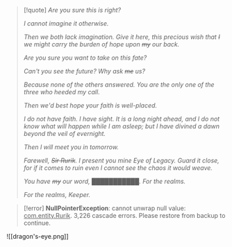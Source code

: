 >[!quote]
>*Are you sure this is right?*
>
>*I cannot imagine it otherwise.*
>
>*Then we both lack imagination. Give it here, this precious wish that <s>I</s> we might carry the burden of hope upon <s>my</s> our back.*
>
>*Are you sure you want to take on this fate?*
>
>*Can't you see the future? Why ask <s>me</s> us?*
>
>*Because none of the others answered. You are the only one of the three who heeded my call.*
>
>*Then we'd best hope your faith is well-placed.*
>
>*I do not have faith. I have sight. It is a long night ahead, and I do not know what will happen while I am asleep; but I have divined a dawn beyond the veil of evernight.*
>
>*Then I will meet you in tomorrow.*
>
>*Farewell, <s>Sir Rurik</s>. I present you mine Eye of Legacy. Guard it close, for if it comes to ruin even I cannot see the chaos it would weave.*
>
>*You have <s>my</s> our word, ███████████. For the realms.*
>
>*For the realms, Keeper.*

>[!error]
>**NullPointerException**: cannot unwrap null value: <u>com.entity.Rurik</u>.
>3,226 cascade errors. Please restore from backup to continue.

![[dragon's-eye.png]]